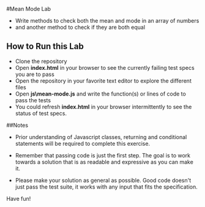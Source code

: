 #Mean Mode Lab

+ Write methods to check both the mean and mode in an array of numbers
+ and another method to check if they are both equal


## How to Run this Lab

+ Clone the repository
+ Open **index.html** in your browser to see the currently failing test specs you are to pass
+ Open the repository in your favorite text editor to explore the different files
+ Open **js\mean-mode.js** and write the function(s) or lines of code to pass the tests
+ You could refresh **index.html** in your browser intermittently to see the status of test specs.


##Notes

+ Prior understanding of Javascript classes, returning and conditional statements will be required to complete this exercise.

+ Remember that passing code is just the first step. The goal is to work towards a solution that is as readable and expressive as you can make
it.

+ Please make your solution as general as possible. Good code doesn't just pass the test suite, it works with any input that fits the specification.

Have fun!
